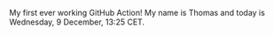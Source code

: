 My first ever working GitHub Action!
My name is Thomas and today is Wednesday, 9 December, 13:25 CET. 
